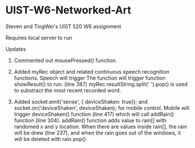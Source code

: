 # UIST-W6-Networked-Art

Steven and TingWei's UIST 520 W6 assignment

Requires local server to run

Updates 

1. Commented out mousePressed() function.

2. Added myRec object and related continuous speech recognition functions. 
   Speech will trigger The function will trigger function showResult() to run. (line 387)
   myRec.resultString.split(' ').pop() is used to substract the most recent recorded word.

3. Added   socket.emit('sense', { deviceShaken: true}); and socket.on('deviceShaken', deviceShaken); for mobile control.
   Mobile will trigger deviceShaken() function (line 417) which will call addRain() function (line 304).
   addRain() function adds value to rain[] with randomed x and y location.
   When there are values inside rain[], the rain will be drew (line 237), 
   and when the rain goes out of the windows, it will be deleted with rain.pop()